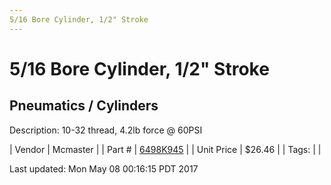 ```yaml
---
5/16 Bore Cylinder, 1/2" Stroke
---
```

# 5/16 Bore Cylinder, 1/2" Stroke
## Pneumatics / Cylinders
Description: 	10-32 thread, 4.2lb force @ 60PSI 

| Vendor | Mcmaster | 
| Part # | [6498K945](https://www.mcmaster.com/#6498K945) | 
| Unit Price | $26.46 | 
| Tags: |  | 

Last updated: Mon May 08 00:16:15 PDT 2017